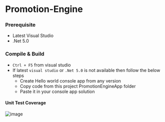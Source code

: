 # Promotion-Engine

### Prerequisite

- Latest Visual Studio
- .Net 5.0

### Compile & Build

- `Ctrl + F5` from visual studio
- If latest `visual studio` or `.Net 5.0` is not available then follow the below steps
  - Create Hello world console app from any version
  - Copy code from this project PromotionEngineApp folder
  - Paste it in your console app solution

#### Unit Test Coverage

![image](https://user-images.githubusercontent.com/2716202/124348609-71add980-dc08-11eb-8026-d098d305fca5.png)
